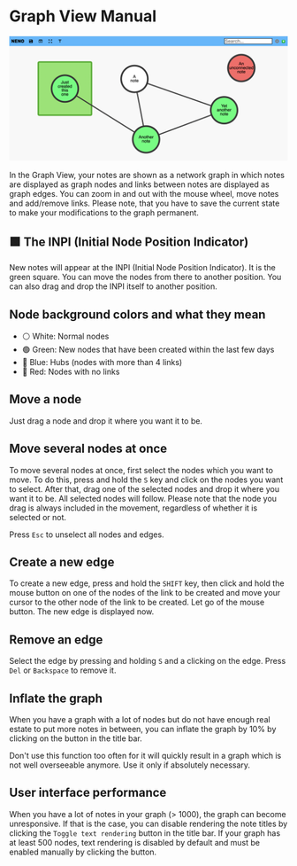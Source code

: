 # Graph View Manual
![NENO Graph view example](./img/graph%20view%20simple.png)

In the Graph View, your notes are shown as a network graph in which notes are
displayed as graph nodes and links between notes are displayed as graph edges.
You can zoom in and out with the mouse wheel, move notes and add/remove links. Please note, that you have to save
the current state to make your modifications to the graph permanent.

## 🟩 The INPI (Initial Node Position Indicator)

New notes will appear at the INPI (Initial Node Position Indicator). It is the green square. You can move the nodes from there to another position. You can also drag and drop the INPI itself to another position.

## Node background colors and what they mean
* ⚪ White: Normal nodes
* 🟢 Green: New nodes that have been created within the last few days
* 🔵 Blue: Hubs (nodes with more than 4 links)
* 🔴 Red: Nodes with no links

## Move a node
Just drag a node and drop it where you want it to be.

## Move several nodes at once
To move several nodes at once, first select the nodes which you want to
move. To do this, press and hold the `S` key and click on the nodes you
want to select. After that, drag one of the selected nodes and drop it where
you want it to be. All selected nodes will follow. Please note that the node
you drag is always included in the movement, regardless of whether it is
selected or not.

Press `Esc` to unselect all nodes and edges.

## Create a new edge
To create a new edge, press and hold the `SHIFT` key, then click and hold the
mouse button on one of the nodes of the link to be created and move your cursor
to the other node of the link to be created. Let go of the mouse button. The
new edge is displayed now.

## Remove an edge

Select the edge by pressing and holding `S` and a clicking on the edge. Press `Del` or `Backspace` to remove it.

## Inflate the graph

When you have a graph with a lot of nodes but do not have enough real estate to put more notes in between, you can inflate the graph by 10% by clicking on the button in the title bar.

Don't use this function too often for it will quickly result in a graph which is not well overseeable anymore. Use it only if  absolutely necessary.

## User interface performance

When you have a lot of notes in your graph (> 1000), the graph can become unresponsive. If that is the case, you can disable rendering the note titles by clicking  the `Toggle text rendering` button in the title bar. If your graph has at  least 500 nodes, text rendering is disabled by default and must be enabled manually by clicking the button.